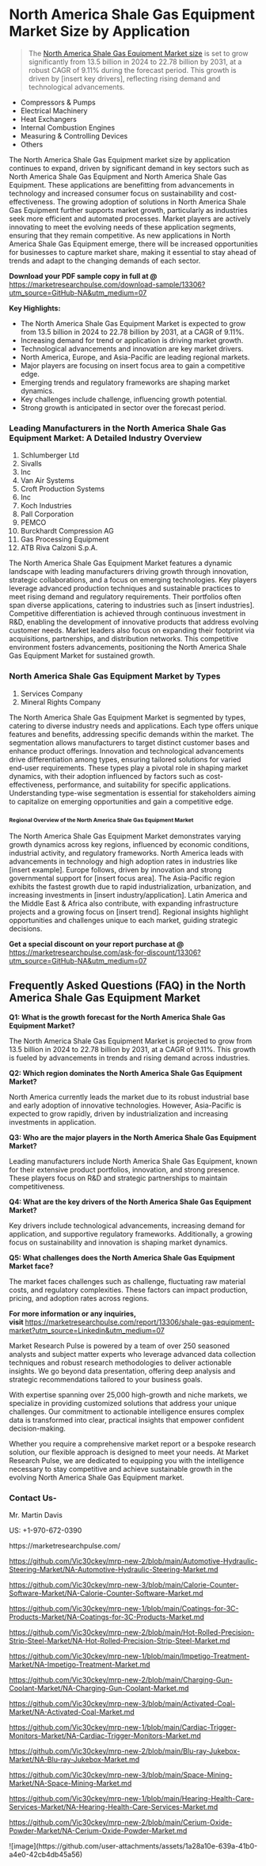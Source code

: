 <h1>North America Shale Gas Equipment Market&nbsp;Size by Application</h1><blockquote><p>The <a href="https://marketresearchpulse.com/download-sample/13306?utm_source=GitHub-NA&amp;utm_medium=07">North America Shale Gas Equipment Market size</a> is set to grow significantly from 13.5 billion in 2024 to 22.78 billion by 2031, at a robust CAGR of 9.11% during the forecast period. This growth is driven by [insert key drivers], reflecting rising demand and technological advancements.</p></blockquote><ul><li>Compressors & Pumps<li> Electrical Machinery<li> Heat Exchangers<li> Internal Combustion Engines<li> Measuring & Controlling Devices<li> Others</li></ul><p>The North America Shale Gas Equipment market size by application continues to expand, driven by significant demand in key sectors such as North America Shale Gas Equipment and North America Shale Gas Equipment. These applications are benefitting from advancements in technology and increased consumer focus on sustainability and cost-effectiveness. The growing adoption of solutions in North America Shale Gas Equipment further supports market growth, particularly as industries seek more efficient and automated processes. Market players are actively innovating to meet the evolving needs of these application segments, ensuring that they remain competitive. As new applications in North America Shale Gas Equipment emerge, there will be increased opportunities for businesses to capture market share, making it essential to stay ahead of trends and adapt to the changing demands of each sector.</p><p><strong>Download your PDF sample copy in full at @ </strong><a href="https://marketresearchpulse.com/download-sample/13306?utm_source=GitHub-NA&amp;utm_medium=07">https://marketresearchpulse.com/download-sample/13306?utm_source=GitHub-NA&amp;utm_medium=07</a></p><p><strong>Key Highlights: </strong></p><ul><li>The North America Shale Gas Equipment Market is expected to grow from 13.5 billion in 2024 to 22.78 billion by 2031, at a CAGR of 9.11%.</li><li>Increasing demand for trend or application is driving market growth.</li><li>Technological advancements and innovation are key market drivers.</li><li>North America, Europe, and Asia-Pacific are leading regional markets.</li><li>Major players are focusing on insert focus area to gain a competitive edge.</li><li>Emerging trends and regulatory frameworks are shaping market dynamics.</li><li>Key challenges include challenge, influencing growth potential.</li><li>Strong growth is anticipated in sector over the forecast period.</li></ul><h3>Leading Manufacturers in the North America Shale Gas Equipment Market: A Detailed Industry Overview</h3><ol><li>Schlumberger Ltd</li><li>Sivalls</li><li>Inc</li><li>Van Air Systems</li><li>Croft Production Systems</li><li>Inc</li><li>Koch Industries</li><li>Pall Corporation</li><li>PEMCO</li><li>Burckhardt Compression AG</li><li>Gas Processing Equipment</li><li>ATB Riva Calzoni S.p.A.</li></ol><div class="flex max-w-full flex-col flex-grow"><div class="min-h-8 text-message flex w-full flex-col items-end gap-2 whitespace-normal break-words [.text-message+&amp;]:mt-5" dir="auto" data-message-author-role="assistant" data-message-id="fd8432e4-4910-450d-b182-61b7bfb0a01f" data-message-model-slug="gpt-4o"><div class="flex w-full flex-col gap-1 empty:hidden first:pt-[3px]"><div class="markdown prose w-full break-words dark:prose-invert light"><p>The North America Shale Gas Equipment Market features a dynamic landscape with leading manufacturers driving growth through innovation, strategic collaborations, and a focus on emerging technologies. Key players leverage advanced production techniques and sustainable practices to meet rising demand and regulatory requirements. Their portfolios often span diverse applications, catering to industries such as [insert industries]. Competitive differentiation is achieved through continuous investment in R&amp;D, enabling the development of innovative products that address evolving customer needs. Market leaders also focus on expanding their footprint via acquisitions, partnerships, and distribution networks. This competitive environment fosters advancements, positioning the North America Shale Gas Equipment Market for sustained growth.</p></div></div></div></div><h3>North America Shale Gas Equipment Market by Types</h3><ol><li>Services Company<li> Mineral Rights Company</li></ol><div class="flex max-w-full flex-col flex-grow"><div class="min-h-8 text-message flex w-full flex-col items-end gap-2 whitespace-normal break-words [.text-message+&amp;]:mt-5" dir="auto" data-message-author-role="assistant" data-message-id="084470be-0bb7-4664-bddf-5156b4f41249" data-message-model-slug="gpt-4o-mini"><div class="flex w-full flex-col gap-1 empty:hidden first:pt-[3px]"><div class="markdown prose w-full break-words dark:prose-invert light"><p>The North America Shale Gas Equipment Market is segmented by types, catering to diverse industry needs and applications. Each type offers unique features and benefits, addressing specific demands within the market. The segmentation allows manufacturers to target distinct customer bases and enhance product offerings. Innovation and technological advancements drive differentiation among types, ensuring tailored solutions for varied end-user requirements. These types play a pivotal role in shaping market dynamics, with their adoption influenced by factors such as cost-effectiveness, performance, and suitability for specific applications. Understanding type-wise segmentation is essential for stakeholders aiming to capitalize on emerging opportunities and gain a competitive edge.</p></div></div></div></div><h3><span style="font-size: 11px;">Regional Overview of the North America Shale Gas Equipment Market</span></h3><div class="flex max-w-full flex-col flex-grow"><div class="min-h-8 text-message flex w-full flex-col items-end gap-2 whitespace-normal break-words [.text-message+&amp;]:mt-5" dir="auto" data-message-author-role="assistant" data-message-id="e9038762-ce64-4e30-91c9-9bd413514231" data-message-model-slug="gpt-4o-mini"><div class="flex w-full flex-col gap-1 empty:hidden first:pt-[3px]"><div class="markdown prose w-full break-words dark:prose-invert light"><p>The North America Shale Gas Equipment Market demonstrates varying growth dynamics across key regions, influenced by economic conditions, industrial activity, and regulatory frameworks. North America leads with advancements in technology and high adoption rates in industries like [insert example]. Europe follows, driven by innovation and strong governmental support for [insert focus area]. The Asia-Pacific region exhibits the fastest growth due to rapid industrialization, urbanization, and increasing investments in [insert industry/application]. Latin America and the Middle East &amp; Africa also contribute, with expanding infrastructure projects and a growing focus on [insert trend]. Regional insights highlight opportunities and challenges unique to each market, guiding strategic decisions.</p></div></div></div></div><p><strong>Get a special discount on your report purchase at @ </strong><a href="https://marketresearchpulse.com/ask-for-discount/13306?utm_source=GitHub-NA&amp;utm_medium=07">https://marketresearchpulse.com/ask-for-discount/13306?utm_source=GitHub-NA&amp;utm_medium=07</a></p><h2>Frequently Asked Questions (FAQ) in the North America Shale Gas Equipment Market</h2><p><strong>Q1: What is the growth forecast for the North America Shale Gas Equipment Market?</strong></p><p>The North America Shale Gas Equipment Market is projected to grow from 13.5 billion in 2024 to 22.78 billion by 2031, at a CAGR of 9.11%. This growth is fueled by advancements in trends and rising demand across industries.</p><p><strong>Q2: Which region dominates the North America Shale Gas Equipment Market?</strong></p><p>North America currently leads the market due to its robust industrial base and early adoption of innovative technologies. However, Asia-Pacific is expected to grow rapidly, driven by industrialization and increasing investments in application.</p><p><strong>Q3: Who are the major players in the North America Shale Gas Equipment Market?</strong></p><p>Leading manufacturers include North America Shale Gas Equipment, known for their extensive product portfolios, innovation, and strong presence. These players focus on R&amp;D and strategic partnerships to maintain competitiveness.</p><p><strong>Q4: What are the key drivers of the North America Shale Gas Equipment Market?</strong></p><p>Key drivers include technological advancements, increasing demand for application, and supportive regulatory frameworks. Additionally, a growing focus on sustainability and innovation is shaping market dynamics.</p><p><strong>Q5: What challenges does the North America Shale Gas Equipment Market face?</strong></p><p>The market faces challenges such as challenge, fluctuating raw material costs, and regulatory complexities. These factors can impact production, pricing, and adoption rates across regions.</p><p><strong>For more information or any inquiries, visit&nbsp;</strong><a href="https://marketresearchpulse.com/report/13306/shale-gas-equipment-market?utm_source=Linkedin&utm_medium=07">https://marketresearchpulse.com/report/13306/shale-gas-equipment-market?utm_source=Linkedin&utm_medium=07</a></p><p>Market Research Pulse is powered by a team of over 250 seasoned analysts and subject matter experts who leverage advanced data collection techniques and robust research methodologies to deliver actionable insights. We go beyond data presentation, offering deep analysis and strategic recommendations tailored to your business goals.</p><p>With expertise spanning over 25,000 high-growth and niche markets, we specialize in providing customized solutions that address your unique challenges. Our commitment to actionable intelligence ensures complex data is transformed into clear, practical insights that empower confident decision-making.</p><p>Whether you require a comprehensive market report or a bespoke research solution, our flexible approach is designed to meet your needs. At Market Research Pulse, we are dedicated to equipping you with the intelligence necessary to stay competitive and achieve sustainable growth in the evolving North America Shale Gas Equipment market.</p><h3><strong>Contact Us-</strong></h3><p>Mr. Martin Davis</p><p>US: +1-970-672-0390</p><p>https://marketresearchpulse.com/</p><p><a href="https://github.com/Vic30ckey/mrp-new-2/blob/main/Automotive-Hydraulic-Steering-Market/NA-Automotive-Hydraulic-Steering-Market.md">https://github.com/Vic30ckey/mrp-new-2/blob/main/Automotive-Hydraulic-Steering-Market/NA-Automotive-Hydraulic-Steering-Market.md</a></p><p><a href="https://github.com/Vic30ckey/mrp-new-3/blob/main/Calorie-Counter-Software-Market/NA-Calorie-Counter-Software-Market.md">https://github.com/Vic30ckey/mrp-new-3/blob/main/Calorie-Counter-Software-Market/NA-Calorie-Counter-Software-Market.md</a></p><p><a href="https://github.com/Vic30ckey/mrp-new-1/blob/main/Coatings-for-3C-Products-Market/NA-Coatings-for-3C-Products-Market.md">https://github.com/Vic30ckey/mrp-new-1/blob/main/Coatings-for-3C-Products-Market/NA-Coatings-for-3C-Products-Market.md</a></p><p><a href="https://github.com/Vic30ckey/mrp-new-2/blob/main/Hot-Rolled-Precision-Strip-Steel-Market/NA-Hot-Rolled-Precision-Strip-Steel-Market.md">https://github.com/Vic30ckey/mrp-new-2/blob/main/Hot-Rolled-Precision-Strip-Steel-Market/NA-Hot-Rolled-Precision-Strip-Steel-Market.md</a></p><p><a href="https://github.com/Vic30ckey/mrp-new-1/blob/main/Impetigo-Treatment-Market/NA-Impetigo-Treatment-Market.md">https://github.com/Vic30ckey/mrp-new-1/blob/main/Impetigo-Treatment-Market/NA-Impetigo-Treatment-Market.md</a></p><p><a href="https://github.com/Vic30ckey/mrp-new-2/blob/main/Charging-Gun-Coolant-Market/NA-Charging-Gun-Coolant-Market.md">https://github.com/Vic30ckey/mrp-new-2/blob/main/Charging-Gun-Coolant-Market/NA-Charging-Gun-Coolant-Market.md</a></p><p><a href="https://github.com/Vic30ckey/mrp-new-3/blob/main/Activated-Coal-Market/NA-Activated-Coal-Market.md">https://github.com/Vic30ckey/mrp-new-3/blob/main/Activated-Coal-Market/NA-Activated-Coal-Market.md</a></p><p><a href="https://github.com/Vic30ckey/mrp-new-1/blob/main/Cardiac-Trigger-Monitors-Market/NA-Cardiac-Trigger-Monitors-Market.md">https://github.com/Vic30ckey/mrp-new-1/blob/main/Cardiac-Trigger-Monitors-Market/NA-Cardiac-Trigger-Monitors-Market.md</a></p><p><a href="https://github.com/Vic30ckey/mrp-new-2/blob/main/Blu-ray-Jukebox-Market/NA-Blu-ray-Jukebox-Market.md">https://github.com/Vic30ckey/mrp-new-2/blob/main/Blu-ray-Jukebox-Market/NA-Blu-ray-Jukebox-Market.md</a></p><p><a href="https://github.com/Vic30ckey/mrp-new-3/blob/main/Space-Mining-Market/NA-Space-Mining-Market.md">https://github.com/Vic30ckey/mrp-new-3/blob/main/Space-Mining-Market/NA-Space-Mining-Market.md</a></p><p><a href="https://github.com/Vic30ckey/mrp-new-1/blob/main/Hearing-Health-Care-Services-Market/NA-Hearing-Health-Care-Services-Market.md">https://github.com/Vic30ckey/mrp-new-1/blob/main/Hearing-Health-Care-Services-Market/NA-Hearing-Health-Care-Services-Market.md</a></p><p><a href="https://github.com/Vic30ckey/mrp-new-2/blob/main/Cerium-Oxide-Powder-Market/NA-Cerium-Oxide-Powder-Market.md">https://github.com/Vic30ckey/mrp-new-2/blob/main/Cerium-Oxide-Powder-Market/NA-Cerium-Oxide-Powder-Market.md</a></p>
![image](https://github.com/user-attachments/assets/1a28a10e-639a-41b0-a4e0-42cb4db45a56)
